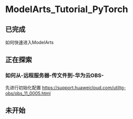 # ModelArts_Tutorial_PyTorch

## 已完成
如何快速进入ModelArts

## 正在探索
### 如何从-远程服务器-传文件到-华为云OBS-
先进行初始化配置
https://support.huaweicloud.com/utiltg-obs/obs_11_0005.html

## 未开始
